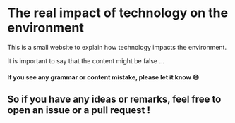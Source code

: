 # The real impact of technology on the environment

This is a small website to explain how technology impacts the environment.

It is important to say that the content might be false ...
#### If you see any grammar or content mistake, please let it know :smile:

## So if you have any ideas or remarks, feel free to open an issue or a pull request !
